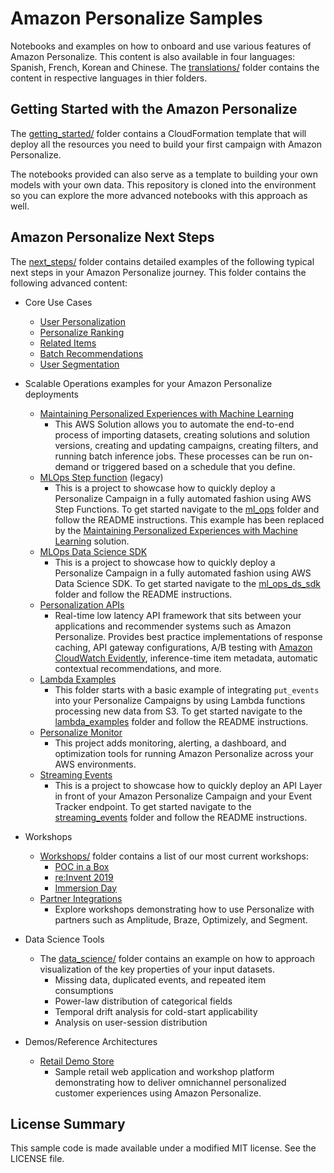 # Amazon Personalize Samples

Notebooks and examples on how to onboard and use various features of Amazon Personalize. This content is also available in four languages: Spanish, French, Korean and Chinese. The [translations/](translations/) folder contains the content in respective languages in thier folders.

## Getting Started with the Amazon Personalize

The [getting_started/](getting_started/) folder contains a CloudFormation template that will deploy all the resources you need to build your first campaign with Amazon Personalize.

The notebooks provided can also serve as a template to building your own models with your own data. This repository is cloned into the environment so you can explore the more advanced notebooks with this approach as well.

## Amazon Personalize Next Steps

The [next_steps/](next_steps/) folder contains detailed examples of the following typical next steps in your Amazon Personalize journey. This folder contains the following advanced content:

* Core Use Cases
  - [User Personalization](/next_steps/core_use_cases/user_personalization)
  - [Personalize Ranking](/next_steps/core_use_cases/personalized_ranking)
  - [Related Items](/next_steps/core_use_cases/related_items)
  - [Batch Recommendations](/next_steps/core_use_cases/batch_recommendations)
  - [User Segmentation](/next_steps/core_use_cases/user_segmentation)

* Scalable Operations examples for your Amazon Personalize deployments
    - [Maintaining Personalized Experiences with Machine Learning](https://aws.amazon.com/solutions/implementations/maintaining-personalized-experiences-with-ml/)
        - This AWS Solution allows you to automate the end-to-end process of importing datasets, creating solutions and solution versions, creating and updating campaigns, creating filters, and running batch inference jobs. These processes can be run on-demand or triggered based on a schedule that you define.
    - [MLOps Step function](/next_steps/operations/ml_ops) (legacy)
        - This is a project to showcase how to quickly deploy a Personalize Campaign in a fully automated fashion using AWS Step Functions. To get started navigate to the [ml_ops](/next_steps/operations/ml_ops) folder and follow the README instructions. This example has been replaced by the [Maintaining Personalized Experiences with Machine Learning](https://aws.amazon.com/solutions/implementations/maintaining-personalized-experiences-with-ml/) solution.
    - [MLOps Data Science SDK](/next_steps/operations/ml_ops_ds_sdk)
        - This is a project to showcase how to quickly deploy a Personalize Campaign in a fully automated fashion using AWS Data Science SDK. To get started navigate to the [ml_ops_ds_sdk](/next_steps/operations/ml_ops_ds_sdk) folder and follow the README instructions.
    - [Personalization APIs](https://github.com/aws-samples/personalization-apis)
        - Real-time low latency API framework that sits between your applications and recommender systems such as Amazon Personalize. Provides best practice implementations of response caching, API gateway configurations, A/B testing with [Amazon CloudWatch Evidently](https://docs.aws.amazon.com/cloudwatchevidently/latest/APIReference/Welcome.html), inference-time item metadata, automatic contextual recommendations, and more.
    - [Lambda Examples](/next_steps/operations/lambda_examples)
        - This folder starts with a basic example of integrating `put_events` into your Personalize Campaigns by using Lambda functions processing new data from S3. To get started navigate to the [lambda_examples](/next_steps/operations/lambda_examples) folder and follow the README instructions.
    - [Personalize Monitor](https://github.com/aws-samples/amazon-personalize-monitor)
        - This project adds monitoring, alerting, a dashboard, and optimization tools for running Amazon Personalize across your AWS environments.
    - [Streaming Events](/next_steps/operations/streaming_events)
        - This is a project to showcase how to quickly deploy an API Layer in front of your Amazon Personalize Campaign and your Event Tracker endpoint. To get started navigate to the [streaming_events](operations/streaming_events/) folder and follow the README instructions.

* Workshops
    - [Workshops/](/next_steps/workshops/) folder contains a list of our most current workshops:
        - [POC in a Box](/next_steps/workshops/POC_in_a_box)
        - [re:Invent 2019](/next_steps/workshops/Reinvent_2019)
        - [Immersion Day](/next_steps/workshops/Immersion_Day)
    - [Partner Integrations](https://github.com/aws-samples/retail-demo-store#partner-integrations)
        - Explore workshops demonstrating how to use Personalize with partners such as Amplitude, Braze, Optimizely, and Segment.

* Data Science Tools
    - The [data_science/](/next_steps/data_science/) folder contains an example on how to approach visualization of the key properties of your input datasets.
        - Missing data, duplicated events, and repeated item consumptions
        - Power-law distribution of categorical fields
        - Temporal drift analysis for cold-start applicability
        - Analysis on user-session distribution

* Demos/Reference Architectures
    - [Retail Demo Store](https://github.com/aws-samples/retail-demo-store)
        - Sample retail web application and workshop platform demonstrating how to deliver omnichannel personalized customer experiences using Amazon Personalize.

## License Summary

This sample code is made available under a modified MIT license. See the LICENSE file.
